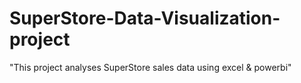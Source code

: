 # SuperStore-Data-Visualization-project
"This project analyses  SuperStore sales data using excel &amp; powerbi"
